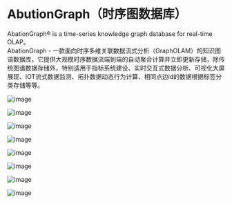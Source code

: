 # AbutionGraph（时序图数据库）
AbationGraph® is a time-series knowledge graph database for real-time OLAP。  
AbationGraph - 一款面向时序多维关联数据流式分析（GraphOLAM）的知识图谱数据库，它提供大规模时序数据流端到端的自动聚合计算并立即更新存储，除传统图谱数据存储外，特别适用于指标系统建设、实时交互式数据分析、可视化大屏展现、IOT流式数据监测、拓扑数据动态行为计算、相同点边id的数据根据标签分类存储等等。

![image](https://github.com/ThutmoseAI/AbutionGraph/assets/8678397/248c8951-2c54-4720-9b26-8ab157ebb216)

![image](https://github.com/ThutmoseAI/AbutionGraph/assets/8678397/b93a129a-8a98-464d-a4f0-397ac60179bf)

![image](https://github.com/ThutmoseAI/AbutionGraph/assets/8678397/9b73a79f-6531-4a78-925a-971e23236cbb)

![image](https://github.com/ThutmoseAI/AbutionGraph/assets/8678397/199cecd3-2b57-42a6-9b05-2bda0b5d3238)

![image](https://github.com/ThutmoseAI/AbutionGraph/assets/8678397/3e3864fd-0c63-4c09-80e3-f6c82b29ea68)

![image](https://github.com/ThutmoseAI/AbutionGraph/assets/8678397/71353464-28ef-4c4c-9cb9-e4d23ea9c3df)

![image](https://github.com/ThutmoseAI/AbutionGraph/assets/8678397/b027a94b-8d6f-4ab2-8f3f-fbf3fcd4cee5)

![image](https://github.com/ThutmoseAI/AbutionGraph/assets/8678397/7deab4ca-cf52-4a07-8ff7-f8cb53167417)
